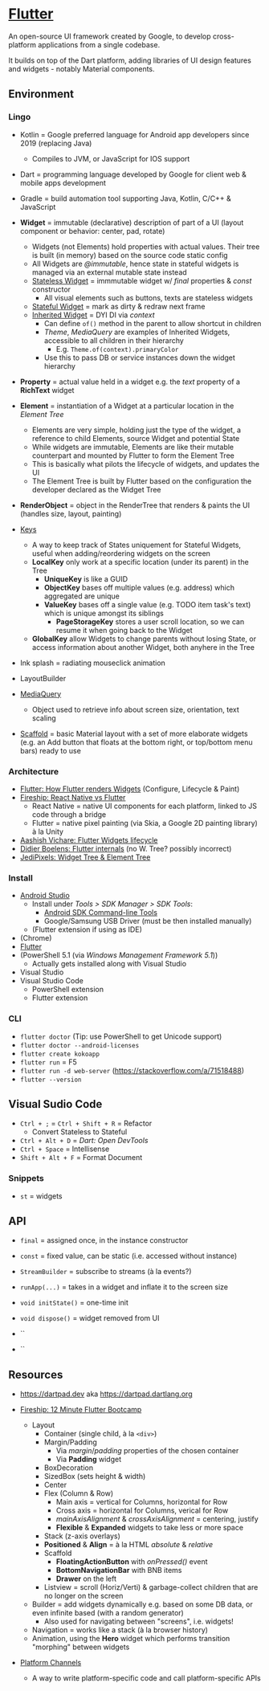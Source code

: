 # [Flutter](https://en.wikipedia.org/wiki/Flutter_(software))

An open-source UI framework created by Google, to develop cross-platform applications from a single codebase.

It builds on top of the Dart platform, adding libraries of UI design features and widgets - notably Material components.

## Environment

### Lingo

* Kotlin = Google preferred language for Android app developers since 2019 (replacing Java)
  * Compiles to JVM, or JavaScript for IOS support
* Dart = programming language developed by Google for client web & mobile apps development
* Gradle = build automation tool supporting Java, Kotlin, C/C++ & JavaScript
* **Widget** = immutable (declarative) description of part of a UI (layout component or behavior: center, pad, rotate)
  * Widgets (not Elements) hold properties with actual values. Their tree is built (in memory) based on the source code static config
  * All Widgets are _@immutable_, hence state in stateful widgets is managed via an external mutable state instead
  * [Stateless Widget](https://www.youtube.com/watch?v=wE7khGHVkYY) = immmutable widget w/ _final_ properties & _const_ constructor
    * All visual elements such as buttons, texts are stateless widgets
  * [Stateful Widget](https://www.youtube.com/watch?v=AqCMFXEmf3w) = mark as dirty & redraw next frame
  * [Inherited Widget](https://www.youtube.com/watch?v=Zbm3hjPjQMk) = DYI DI via _context_
    * Can define `of()` method in the parent to allow shortcut in children
    * _Theme_, _MediaQuery_ are examples of Inherited Widgets, accessible to all children in their hierarchy
      * E.g. `Theme.of(context).primaryColor`
    * Use this to pass DB or service instances down the widget hierarchy
* **Property** = actual value held in a widget e.g. the _text_ property of a **RichText** widget
* **Element** = instantiation of a Widget at a particular location in the _Element Tree_
  * Elements are very simple, holding just the type of the widget, a reference to child Elements, source Widget and potential State
  * While widgets are immutable, Elements are like their mutable counterpart and mounted by Flutter to form the Element Tree
  * This is basically what pilots the lifecycle of widgets, and updates the UI
  * The Element Tree is built by Flutter based on the configuration the developer declared as the Widget Tree
* **RenderObject** = object in the RenderTree that renders & paints the UI (handles size, layout, painting)
* [Keys](https://medium.com/flutter/keys-what-are-they-good-for-13cb51742e7d)
  * A way to keep track of States uniquement for Stateful Widgets, useful when adding/reordering widgets on the screen
  * **LocalKey** only work at a specific location (under its parent) in the Tree
    * **UniqueKey** is like a GUID
    * **ObjectKey** bases off multiple values (e.g. address) which aggregated are unique
    * **ValueKey** bases off a single value (e.g. TODO item task's text) which is unique amongst its siblings
      * **PageStorageKey** stores a user scroll location, so we can resume it when going back to the Widget
  * **GlobalKey** allow Widgets to change parents without losing State, or access information about another Widget, both anyhere in the Tree

* Ink splash = radiating mouseclick animation
* LayoutBuilder
* [MediaQuery](https://api.flutter.dev/flutter/widgets/MediaQuery-class.html)
  * Object used to retrieve info about screen size, orientation, text scaling
* [Scaffold](https://api.flutter.dev/flutter/material/Scaffold-class.html) = basic Material layout with a set of more elaborate widgets (e.g. an Add button that floats at the bottom right, or top/bottom menu bars) ready to use

### Architecture

* [Flutter: How Flutter renders Widgets](https://www.youtube.com/watch?v=996ZgFRENMs) (Configure, Lifecycle & Paint)
* [Fireship: React Native vs Flutter](https://youtu.be/X8ipUgXH6jw?t=162)
  * React Native = native UI components for each platform, linked to JS code through a bridge
  * Flutter = native pixel painting (via Skia, a Google 2D painting library) à la Unity
* [Aashish Vichare: Flutter Widgets lifecycle](https://medium.com/nerd-for-tech/flutter-widgets-lifecycle-widget-tree-and-element-tree-ac41ab1918da)
* [Didier Boelens: Flutter internals](https://www.didierboelens.com/2019/09/flutter-internals/) (no W. Tree? possibly incorrect)
* [JediPixels: Widget Tree & Element Tree](https://www.youtube.com/watch?v=4W8eN_6mO2E)

### Install

* [Android Studio](https://developer.android.com/studio/)
  * Install under _Tools > SDK Manager > SDK Tools_:
    * [Android SDK Command-line Tools](https://developer.android.com/studio/intro/update#sdk-manager)
    * Google/Samsung USB Driver (must be then installed manually)
  * (Flutter extension if using as IDE)
* (Chrome)
* [Flutter](https://flutter.dev/docs/get-started/install/windows)
* (PowerShell 5.1 (via _Windows Management Framework 5.1_))
  * Actually gets installed along with Visual Studio
* Visual Studio
* Visual Studio Code
  * PowerShell extension
  * Flutter extension

### CLI

* `flutter doctor` (Tip: use PowerShell to get Unicode support)
* `flutter doctor --android-licenses`
* `flutter create kokoapp`
* `flutter run` = F5
* `flutter run -d web-server` (<https://stackoverflow.com/a/71518488>)
* `flutter --version`

## Visual Sudio Code

* `Ctrl + ;` = `Ctrl + Shift + R` = Refactor
  * Convert Stateless to Stateful
* `Ctrl + Alt + D` = _Dart: Open DevTools_
* `Ctrl + Space` = Intellisense
* `Shift + Alt + F` = Format Document

### Snippets

* `st` = widgets

## API

* `final` = assigned once, in the instance constructor
* `const` = fixed value, can be static (i.e. accessed without instance)

* `StreamBuilder` = subscribe to streams (à la events?)

* `runApp(...)` = takes in a widget and inflate it to the screen size

* `void initState()` = one-time init
* `void dispose()` = widget removed from UI

* ``
* ``

## Resources

* <https://dartpad.dev> aka <https://dartpad.dartlang.org>
* [Fireship: 12 Minute Flutter Bootcamp](https://www.youtube.com/watch?v=1xipg02Wu8s)
  * Layout
    * Container (single child, à la `<div>`)
    * Margin/Padding
      * Via _margin_/_padding_ properties of the chosen container
      * Via **Padding** widget
    * BoxDecoration
    * SizedBox (sets height & width)
    * Center
    * Flex (Column & Row)
      * Main axis = vertical for Columns, horizontal for Row
      * Cross axis = horizontal for Columns, verical for Row
      * _mainAxisAlignment_ & _crossAxisAlignment_ = centering, justify
      * **Flexible** & **Expanded** widgets to take less or more space
    * Stack (z-axis overlays)
    * **Positioned** & **Align** = à la HTML _absolute_ & _relative_
    * Scaffold
      * **FloatingActionButton** with _onPressed()_ event
      * **BottomNavigationBar** with BNB items
      * **Drawer** on the left
    * Listview = scroll (Horiz/Verti) & garbage-collect children that are no longer on the screen
  * Builder = add widgets dynamically e.g. based on some DB data, or even infinite based (with a random generator)
    * Also used for navigating between "screens", i.e. widgets!
  * Navigation = works like a stack (à la browser history)
  * Animation, using the **Hero** widget which performs transition "morphing" between widgets

* [Platform Channels](https://docs.flutter.dev/development/platform-integration/platform-channels)
  * A way to write platform-specific code and call platform-specific APIs
